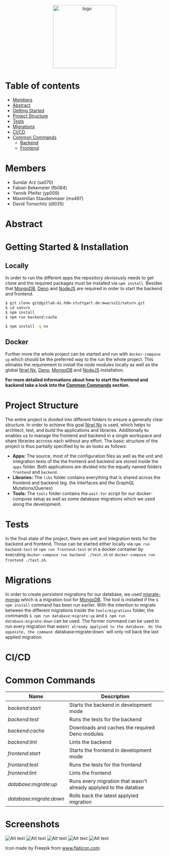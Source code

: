 <center>
  <img src="bingo.png" alt="logo" width="200"/>
</center>

# Table of contents

- [Members](#Members)
- [Abstract](#Abstract)
- [Getting Started](#Getting-Started)
- [Project Structure](#Project-Structure)
- [Tests](#Tests)
- [Migrations](#Migrations)
- [CI/CD](#CI/CD)
- [Common Commands](#Common-Commands)
  - [Backend](#Backend)
  - [Frontend](#Frontend)

# Members

- Sundar Arz (sa070)
- Fabian Bekemeier (fb084)
- Yannik Pfeifer (yp009)
- Maximilian Staudenmaier (ms497)
- David Tomschitz (dt035)

# Abstract

# Getting Started & Installation

## Locally

In order to run the different apps the repository obvisously needs to get clone and the required packages must be installed via `npm install`. Besides that [MongoDB](https://www.mongodb.com/), [Deno](https://deno.land/) and [NodeJS](https://nodejs.org/) are required in order to start the backend and frontend.

```bash
$ git clone git@gitlab.mi.hdm-stuttgart.de:mwa/ss21/saturn.git
$ cd saturn
$ npm install
$ npm run backend:cache

$ npm install -g nx
```

## Docker

Further more the whole project can be started and run with `docker-compose up` which should be the preferred way to the run the whole project. This elimates the requirement to install the node modules locally as well as the global [Nrwl Nx](https://nx.dev/), [Deno](https://deno.land/), [MongoDB](https://www.mongodb.com/) and [NodeJS](https://nodejs.org/) installation.

**For more detailed informations about how to start the frontend and backend take a look into the [Common Commands](#Common-Commands) section.**

# Project Structure

The entire project is divided into different folders to ensure a generally clear structure. In order to achieve this goal [Nrwl Nx](https://nx.dev/) is used, which helps to architect, test, and build the applications and libraries. Additionally `Nx` enables us to manage the frontend and backend in a single workspace and share libraries accross each without any effort. The basic structure of the project is thus partially specified by `Nx` an looks as follows:

- **Apps:** The source, most of the configuration files as well as the unit and integration tests of the the frontend and backend are stored inside the `apps` folder. Both applications are divided into the equally named folders `frontend` and `backend`.
- **Libraries:** The `libs` folder contains everything that is shared across the frontend and backend (eg. the Interfaces and the GraphQL Mutations/Queries)
- **Tools:** The `tools` folder contains the `wait-for` script for our docker-compose setup as well as some database migrations which we used along the development.

# Tests

In the final state of the project, there are unit and integration tests for the backend and frontend. Those can be started either locally via `npm run backend:test` or `npm run frontend:test` or in a docker container by executing `docker-compose run backend ./test.sh` or `docker-compose run frontend ./test.sh`.

# Migrations

In order to create persistent migrations for our database, we used [migrate-mongo](https://github.com/seppevs/migrate-mongo) which is a migration tool for [MongoDB](https://www.mongodb.com/). The tool is installed if the `$ npm install` command has been run earlier. With the intention to migrate between the different migrations inside the `tools/migrations` folder, the commands `$ npm run database:migrate:up` and `$ npm run database:migrate:down` can be used. The former command can be used to run every migration that wasn`t already applyied to the database. On the opposite, the command `database:migrate:down` will only roll back the last applied migration.

# CI/CD

# Common Commands

| Name                    | Description                                                      |
| ----------------------- | ---------------------------------------------------------------- |
| _backend:start_         | Starts the backend in development mode                           |
| _backend:test_          | Runs the tests for the backend                                   |
| _backend:cache_         | Downloads and caches the required Deno modules                   |
| _backend:lint_          | Lints the backend                                                |
| _frontend:start_        | Starts the frontend in development mode                          |
| _frontend:test_         | Runs the tests for the frontend                                  |
| _frontend:lint_         | Lints the frontend                                               |
| _database:migrate:up_   | Runs every migration that wasn't already applyied to the databse |
| _database:migrate:down_ | Rolls back the latest applyied migration                         |

# Screenshots

![Alt text](./screenshots/games_screen.png)
![Alt text](./screenshots/create_game_dialog.png)
![Alt text](./screenshots/game_screen.png)
![Alt text](./screenshots/game_screen_bingo.png)
![Alt text](./screenshots/game_screen_admin.png)

Icon made by Freepik from www.flaticon.com
